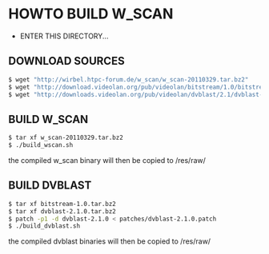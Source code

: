 HOWTO BUILD W_SCAN
==================

* ENTER THIS DIRECTORY...

## DOWNLOAD SOURCES ##
```bash
$ wget "http://wirbel.htpc-forum.de/w_scan/w_scan-20110329.tar.bz2"
$ wget "http://download.videolan.org/pub/videolan/bitstream/1.0/bitstream-1.0.tar.bz2"
$ wget "http://downloads.videolan.org/pub/videolan/dvblast/2.1/dvblast-2.1.0.tar.bz2"
```

## BUILD W_SCAN ##
```bash
$ tar xf w_scan-20110329.tar.bz2
$ ./build_wscan.sh
```
the compiled w_scan binary will then be copied to /res/raw/


## BUILD DVBLAST ##
```bash
$ tar xf bitstream-1.0.tar.bz2
$ tar xf dvblast-2.1.0.tar.bz2
$ patch -p1 -d dvblast-2.1.0 < patches/dvblast-2.1.0.patch
$ ./build_dvblast.sh
```
the compiled dvblast binaries will then be copied to /res/raw/

